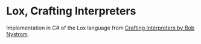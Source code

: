 # Lox, Crafting Interpreters

Implementation in C# of the Lox language from [Crafting Interpreters by Bob Nystrom]("https://craftinginterpreters.com/").

